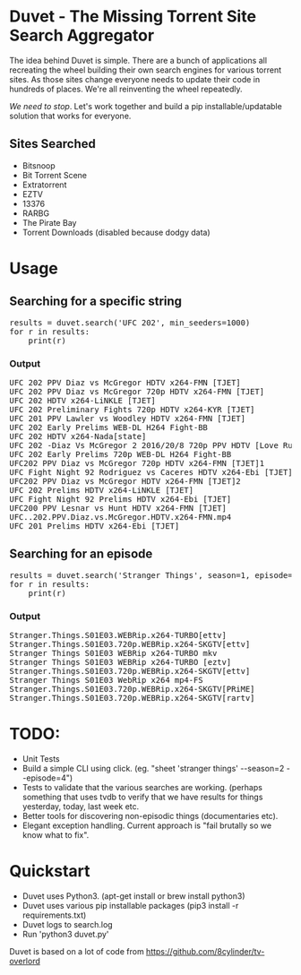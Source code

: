 # Duvet - The Missing Torrent Site Search Aggregator
The idea behind Duvet is simple. There are a bunch of applications all
recreating the wheel building their own search engines for various 
torrent sites. As those sites change everyone needs to update their
code in hundreds of places. We're all reinventing the wheel repeatedly.

*We need to stop*. Let's work together and build a pip 
installable/updatable solution that works for everyone.


## Sites Searched
* Bitsnoop
* Bit Torrent Scene
* Extratorrent
* EZTV
* 13376
* RARBG
* The Pirate Bay
* Torrent Downloads (disabled because dodgy data)



# Usage
## Searching for a specific string
<pre>
results = duvet.search('UFC 202', min_seeders=1000)
for r in results:
    print(r)
</pre>

### Output
<pre>
UFC 202 PPV Diaz vs McGregor HDTV x264-FMN [TJET]              Size: 1.86 GB        Seeders: 31388    Age: 1 days   EXT
UFC 202 PPV Diaz vs McGregor 720p HDTV x264-FMN [TJET]         Size: 5.12 GB        Seeders: 29627    Age: 1 days   EXT
UFC 202 HDTV x264-LiNKLE [TJET]                                Size: 1.69 GB        Seeders: 11447    Age: 1 days   EXT
UFC 202 Preliminary Fights 720p HDTV x264-KYR [TJET]           Size: 2.64 GB        Seeders: 7260     Age: 1 days   EXT
UFC 201 PPV Lawler vs Woodley HDTV x264-FMN [TJET]             Size: 1.78 GB        Seeders: 6581     Age: 22 days   EXT
UFC 202 Early Prelims WEB-DL H264 Fight-BB                     Size: 1.05 GB        Seeders: 5793     Age: 1 days   EXT
UFC 202 HDTV x264-Nada[state]                                  Size: 860.45 MB      Seeders: 5006     Age: 1 days   EXT
UFC 202 -Diaz Vs McGregor 2 2016/20/8 720p PPV HDTV [Love Ru   Size: 2.50 GB        Seeders: 4683     Age: 1 days   TPB
UFC 202 Early Prelims 720p WEB-DL H264 Fight-BB                Size: 3.01 GB        Seeders: 4652     Age: 1 days   EXT
UFC202 PPV Diaz vs McGregor 720p HDTV x264-FMN [TJET]1         Size: 4.77 GB        Seeders: 4504     Age: 1 days   13X
UFC Fight Night 92 Rodriguez vs Caceres HDTV x264-Ebi [TJET]   Size: 2.30 GB        Seeders: 4462     Age: 15 days   EXT
UFC202 PPV Diaz vs McGregor HDTV x264-FMN [TJET]2              Size: 1.74 GB        Seeders: 4294     Age: 1 days   13X
UFC 202 Prelims HDTV x264-LiNKLE [TJET]                        Size: 975.30 MB      Seeders: 4039     Age: 1 days   EXT
UFC Fight Night 92 Prelims HDTV x264-Ebi [TJET]                Size: 1.12 GB        Seeders: 3920     Age: 15 days   EXT
UFC200 PPV Lesnar vs Hunt HDTV x264-FMN [TJET]                 Size: 2.07 GB        Seeders: 3487     Age: 31 days   13X
UFC..202.PPV.Diaz.vs.McGregor.HDTV.x264-FMN.mp4                Size: 1.86 GB        Seeders: 3153     Age: 1 days   EXT
UFC 201 Prelims HDTV x264-Ebi [TJET]                           Size: 1.03 GB        Seeders: 3083     Age: 22 days   EXT
</pre>

## Searching for an episode
<pre>
results = duvet.search('Stranger Things', season=1, episode=3, min_seeders=100)
for r in results:
    print(r)
</pre>

### Output
<pre>
Stranger.Things.S01E03.WEBRip.x264-TURBO[ettv]                 Size: 281.09 MB      Seeders: 15504    Age: 38 days   EXT
Stranger.Things.S01E03.720p.WEBRip.x264-SKGTV[ettv]            Size: 1.34 GB        Seeders: 1277     Age: 38 days   EXT
Stranger Things S01E03 WEBRip x264-TURBO mkv                   Size: 281.09 MB      Seeders: 554      Age: Unknown   BTS
Stranger Things S01E03 WEBRip x264-TURBO [eztv]                Size: 268.07 MB      Seeders: 533      Age: 28 days   EZT
Stranger.Things.S01E03.720p.WEBRip.x264-SKGTV[ettv]            Size: 1.25 GB        Seeders: 307      Age: 38 days   BTR
Stranger Things S01E03 WebRip x264 mp4-FS                      Size: 274.64 MB      Seeders: 199      Age: 38 days   EXT
Stranger.Things.S01E03.720p.WEBRip.x264-SKGTV[PRiME]           Size: 1.34 GB        Seeders: 194      Age: 38 days   EXT
Stranger.Things.S01E03.720p.WEBRip.x264-SKGTV[rartv]           Size: 1.34 GB        Seeders: 190      Age: 38 days   RBG
</pre>


# TODO: 
* Unit Tests
* Build a simple CLI using click. (eg. "sheet 'stranger things' 
--season=2 --episode=4")
* Tests to validate that the various searches are working. (perhaps
something that uses tvdb to verify that we have results for things
yesterday, today, last week etc. 
* Better tools for discovering non-episodic things (documentaries etc).
* Elegant exception handling. Current approach is "fail brutally so we 
know what to fix".

# Quickstart
* Duvet uses Python3. (apt-get install or brew install python3)
* Duvet uses various pip installable packages (pip3 install -r 
requirements.txt)
* Duvet logs to search.log
* Run 'python3 duvet.py'

Duvet is based on a lot of code from https://github.com/8cylinder/tv-overlord
